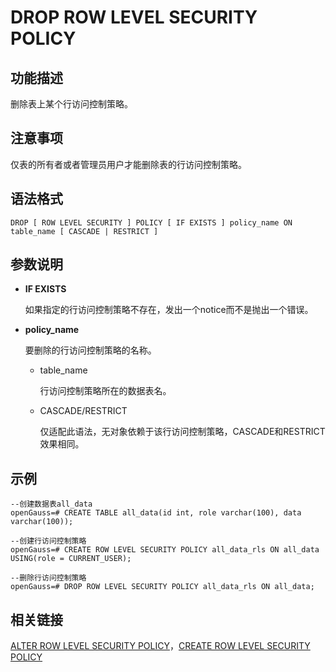 # DROP ROW LEVEL SECURITY POLICY<a name="ZH-CN_TOPIC_0289900923"></a>

## 功能描述<a name="zh-cn_topic_0283136715_zh-cn_topic_0237122144_section196521854173211"></a>

删除表上某个行访问控制策略。

## 注意事项<a name="zh-cn_topic_0283136715_zh-cn_topic_0237122144_section12765201893310"></a>

仅表的所有者或者管理员用户才能删除表的行访问控制策略。

## 语法格式<a name="zh-cn_topic_0283136715_zh-cn_topic_0237122144_section16798192723415"></a>

```
DROP [ ROW LEVEL SECURITY ] POLICY [ IF EXISTS ] policy_name ON table_name [ CASCADE | RESTRICT ]
```

## 参数说明<a name="zh-cn_topic_0283136715_zh-cn_topic_0237122144_section11851526346"></a>

-   **IF EXISTS**

    如果指定的行访问控制策略不存在，发出一个notice而不是抛出一个错误。

-   **policy\_name**

    要删除的行访问控制策略的名称。

    -   table\_name

        行访问控制策略所在的数据表名。

    -   CASCADE/RESTRICT

        仅适配此语法，无对象依赖于该行访问控制策略，CASCADE和RESTRICT效果相同。



## 示例<a name="zh-cn_topic_0283136715_zh-cn_topic_0237122144_section17979101023515"></a>

```
--创建数据表all_data
openGauss=# CREATE TABLE all_data(id int, role varchar(100), data varchar(100));

--创建行访问控制策略
openGauss=# CREATE ROW LEVEL SECURITY POLICY all_data_rls ON all_data USING(role = CURRENT_USER);

--删除行访问控制策略
openGauss=# DROP ROW LEVEL SECURITY POLICY all_data_rls ON all_data;
```

## 相关链接<a name="zh-cn_topic_0283136715_zh-cn_topic_0237122144_section1426016489355"></a>

[ALTER ROW LEVEL SECURITY POLICY](ALTER-ROW-LEVEL-SECURITY-POLICY.md)，[CREATE ROW LEVEL SECURITY POLICY](CREATE-ROW-LEVEL-SECURITY-POLICY.md)

